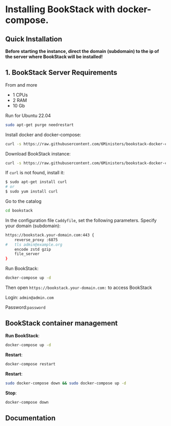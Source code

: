 # Installing BookStack with docker-compose.

## Quick Installation

**Before starting the instance, direct the domain (subdomain) to the ip of the server where BookStack will be installed!**

## 1. BookStack Server Requirements
From and more
- 1 CPUs
- 2 RAM 
- 10 Gb 

Run for Ubuntu 22.04

``` bash
sudo apt-get purge needrestart
```

Install docker and docker-compose:

``` bash
curl -s https://raw.githubusercontent.com/6Ministers/bookstack-docker-compose-for-business-books/master/setup.sh | sudo bash -s
```

Download BookStack instance:

``` bash
curl -s https://raw.githubusercontent.com/6Ministers/bookstack-docker-compose-for-business-books/master/download.sh | sudo bash -s bookstack
```

If `curl` is not found, install it:

``` bash
$ sudo apt-get install curl
# or
$ sudo yum install curl
```

Go to the catalog

``` bash
cd bookstack
```


In the configuration file `Caddyfile`, set the following parameters. Specify your domain (subdomain):

``` bash
https://bookstack.your-domain.com:443 {
    reverse_proxy :6875
#	tls admin@example.org
	encode zstd gzip
	file_server	
}
```

Run BookStack:
``` bash
docker-compose up -d
```
Then open `https://bookstack.your-domain.com:` to access BookStack


Login: `admin@admin.com`

Password:`password`


## BookStack container management

**Run BookStack**:

``` bash
docker-compose up -d
```

**Restart**:

``` bash
docker-compose restart
```

**Restart**:

``` bash
sudo docker-compose down && sudo docker-compose up -d
```

**Stop**:

``` bash
docker-compose down
```

## Documentation

